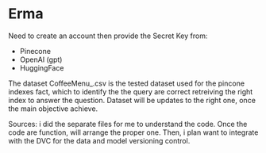 # Erma
Need to create an account then provide the Secret Key from:
- Pinecone
- OpenAI (gpt)
- HuggingFace

The dataset CoffeeMenu_.csv is the tested dataset used for the pincone indexes fact, which to identify the the query are correct retreiving the right index to answer the question. Dataset will be updates to the right one, once the main objective achieve.

Sources:
i did the separate files for me to understand the code. 
Once the code are function, will arrange the proper one. Then, i plan want to integrate with the DVC for the data and model versioning control.

